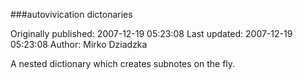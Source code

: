###autovivication dictonaries

Originally published: 2007-12-19 05:23:08
Last updated: 2007-12-19 05:23:08
Author: Mirko Dziadzka

A nested dictionary which creates subnotes on the fly.